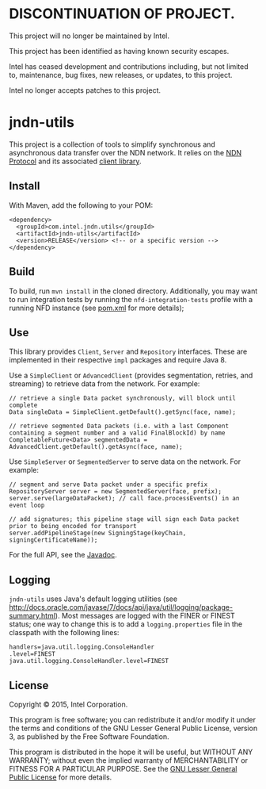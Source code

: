 # DISCONTINUATION OF PROJECT.

This project will no longer be maintained by Intel.

This project has been identified as having known security escapes.

Intel has ceased development and contributions including, but not limited to, maintenance, bug fixes, new releases, or updates, to this project.

Intel no longer accepts patches to this project.

# jndn-utils

This project is a collection of tools to simplify synchronous and asynchronous data transfer over the NDN network. It relies on the [NDN Protocol](https://named-data.net) and its associated [client library](https://github.com/named-data/jndn).

## Install
With Maven, add the following to your POM:
```
<dependency>
  <groupId>com.intel.jndn.utils</groupId>
  <artifactId>jndn-utils</artifactId>
  <version>RELEASE</version> <!-- or a specific version -->
</dependency>
```

## Build

To build, run `mvn install` in the cloned directory. Additionally, you may want
to run integration tests by running the `nfd-integration-tests` profile with 
a running NFD instance (see [pom.xml](https://github.com/intel/jndn-utils/blob/master/pom.xml) for more details);

## Use

This library provides `Client`, `Server` and `Repository` interfaces. These
are implemented in their respective `impl` packages and require Java 8. 

Use a `SimpleClient` or `AdvancedClient` (provides segmentation, retries, and streaming)
 to retrieve data from the network. For example:
```
// retrieve a single Data packet synchronously, will block until complete
Data singleData = SimpleClient.getDefault().getSync(face, name);

// retrieve segmented Data packets (i.e. with a last Component containing a segment number and a valid FinalBlockId) by name
CompletableFuture<Data> segmentedData = AdvancedClient.getDefault().getAsync(face, name);
```

Use `SimpleServer` or `SegmentedServer` to serve data on the network. For example:
```
// segment and serve Data packet under a specific prefix
RepositoryServer server = new SegmentedServer(face, prefix);
server.serve(largeDataPacket); // call face.processEvents() in an event loop

// add signatures; this pipeline stage will sign each Data packet prior to being encoded for transport
server.addPipelineStage(new SigningStage(keyChain, signingCertificateName));
```

For the full API, see the [Javadoc](http://intel.github.io/jndn-utils/).

## Logging

`jndn-utils` uses Java's default logging utilities (see http://docs.oracle.com/javase/7/docs/api/java/util/logging/package-summary.html). Most messages are logged with the FINER or FINEST status; one way to change this is to add a `logging.properties` file in the classpath with the following lines:
```
handlers=java.util.logging.ConsoleHandler
.level=FINEST
java.util.logging.ConsoleHandler.level=FINEST
```

## License
Copyright &copy; 2015, Intel Corporation.

This program is free software; you can redistribute it and/or modify it under the terms and conditions of the GNU Lesser General Public License, version 3, as published by the Free Software Foundation.

This program is distributed in the hope it will be useful, but WITHOUT ANY WARRANTY; without even the implied warranty of MERCHANTABILITY or FITNESS FOR A PARTICULAR PURPOSE.  See the [GNU Lesser General Public License](https://github.com/intel/jndn-utils/blob/master/LICENSE) for more details.
